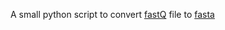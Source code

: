 A small python script to convert [fastQ](https://en.wikipedia.org/wiki/FASTQ_format) file to [fasta](https://en.wikipedia.org/wiki/FASTA_format)



